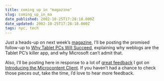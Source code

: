 ```yaml
---
title: coming up in "magazine"
slug: coming_up_in_ma
date_published: 2002-10-25T17:28:18.000Z
date_updated: 2002-10-25T17:28:18.000Z
tags: nyc, tech
---
```


Just a heads-up on next week’s [magazine](__GHOST_URL__/magazine/), I’ll be posting the promised follow-up to [Why Tablet PCs Will Succeed](http://www.dashes.com/magazine/backissues/why_tablet_pcs_will_succeed.php), explaining why weblogs are the Tablet PC’s killer app, and why Microsoft can’t admit that.

Also, I’ll be posting here in response to a lot of [great feedback](http://www.brownhen.com/2002_10_20_backhen.html#83468153) I got on [Introducing the Microcontent Client](http://www.dashes.com/magazine/backissues/introducing_the_microcontent_client.php). If you haven’t had a chance to check those pieces out, take the time, I’d love to hear more feedback.
